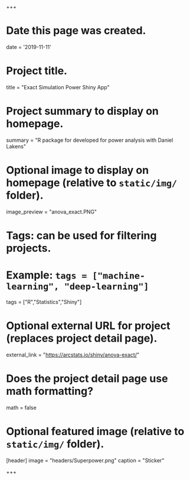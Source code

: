 +++
# Date this page was created.
date = '2019-11-11'

# Project title.
title = "Exact Simulation Power Shiny App"

# Project summary to display on homepage.
summary = "R package for developed for power analysis with Daniel Lakens"

# Optional image to display on homepage (relative to `static/img/` folder).
image_preview = "anova_exact.PNG"

# Tags: can be used for filtering projects.
# Example: `tags = ["machine-learning", "deep-learning"]`
tags = ["R","Statistics","Shiny"]

# Optional external URL for project (replaces project detail page).
external_link = "https://arcstats.io/shiny/anova-exact/"

# Does the project detail page use math formatting?
math = false

# Optional featured image (relative to `static/img/` folder).
[header] 
image = "headers/Superpower.png" 
caption = "Sticker"

+++



